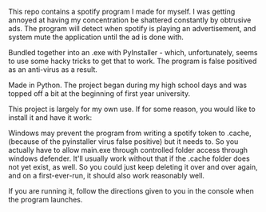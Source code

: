 This repo contains a spotify program I made for myself. I was getting annoyed at having my concentration be shattered constantly by obtrusive ads. The program will detect when spotify is playing an advertisement, and system mute the application until the ad is done with. 

Bundled together into an .exe with PyInstaller - which, unfortunately, seems to use some hacky tricks to get that to work. The program is false positived as an anti-virus as a result.

Made in Python. The project began during my high school days and was topped off a bit at the beginning of first year university.

This project is largely for my own use. If for some reason, you would like to install it and have it work:

Windows may prevent the program from writing a spotify token to .cache, (because of the pyinstaller virus false positive) but it needs to. So you actually have to allow main.exe through controlled folder access through windows defender. It'll usually work without that if the .cache folder does not yet exist, as well. So you could just keep deleting it over and over again, and on a first-ever-run, it should also work reasonably well.

If you are running it, follow the directions given to you in the console when the program launches.


